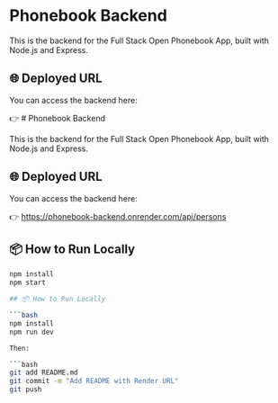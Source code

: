 # Phonebook Backend

This is the backend for the Full Stack Open Phonebook App, built with Node.js and Express.

## 🌐 Deployed URL

You can access the backend here:

👉 # Phonebook Backend

This is the backend for the Full Stack Open Phonebook App, built with Node.js and Express.

## 🌐 Deployed URL

You can access the backend here:

👉 https://phonebook-backend.onrender.com/api/persons

## 📦 How to Run Locally

```bash
npm install
npm start

## 📦 How to Run Locally

```bash
npm install
npm run dev

Then:

```bash
git add README.md
git commit -m "Add README with Render URL"
git push
